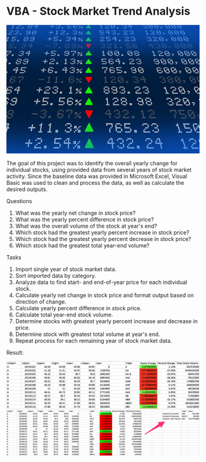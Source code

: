 # VBA - Stock Market Trend Analysis

![stock Market](Images/stockmarket.jpg)

The goal of this project was to identify the overall yearly change for individual stocks, using provided data from several years of stock market activity. Since the baseline data was provided in Microsoft Excel, Visual Basic was used to clean and process the data, as well as calculate the desired outputs. 

Questions

1. What was the yearly net change in stock price?
2. What was the yearly percent difference in stock price?
3. What was the overall volume of the stock at year's end?
4. Which stock had the greatest yearly percent increase in stock price?
5. Which stock had the greatest yearly percent decrease in stock price?
6. Which stock had the greatest total year-end volume?

Tasks

1. Import single year of stock market data.
2. Sort imported data by category.
3. Analyze data to find start- and end-of-year price for each individual stock.
4. Calculate yearly net change in stock price and format output based on direction of change.
5. Calculate yearly percent difference in stock price.
6. Calculate total year-end stock volume.
7. Determine stocks with greatest yearly percent increase and decrease in price.
8. Determine stock with greatest total volume at year's end.
9. Repeat process for each remaining year of stock market data.

Result:

![moderate_solution](Images/moderate_solution.png)
![hard_solution](Images/hard_solution.png)









 








